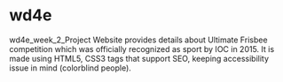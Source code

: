 # wd4e
wd4e_week_2_Project
Website provides details about Ultimate Frisbee competition which was officially recognized as sport by IOC in 2015. It is made using HTML5, CSS3 tags that support SEO, keeping accessibility issue in mind (colorblind people).
